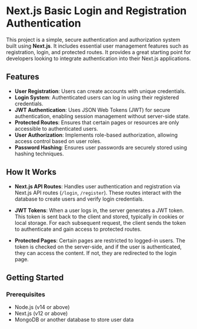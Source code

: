 # Next.js Basic Login and Registration Authentication

This project is a simple, secure authentication and authorization system built using **Next.js**. It includes essential user management features such as registration, login, and protected routes. It provides a great starting point for developers looking to integrate authentication into their Next.js applications.

## Features

- **User Registration**: Users can create accounts with unique credentials.
- **Login System**: Authenticated users can log in using their registered credentials.
- **JWT Authentication**: Uses JSON Web Tokens (JWT) for secure authentication, enabling session management without server-side state.
- **Protected Routes**: Ensures that certain pages or resources are only accessible to authenticated users.
- **User Authorization**: Implements role-based authorization, allowing access control based on user roles.
- **Password Hashing**: Ensures user passwords are securely stored using hashing techniques.

## How It Works

- **Next.js API Routes**: Handles user authentication and registration via Next.js API routes (`/login`, `/register`). These routes interact with the database to create users and verify login credentials.
  
- **JWT Tokens**: When a user logs in, the server generates a JWT token. This token is sent back to the client and stored, typically in cookies or local storage. For each subsequent request, the client sends the token to authenticate and gain access to protected routes.

- **Protected Pages**: Certain pages are restricted to logged-in users. The token is checked on the server-side, and if the user is authenticated, they can access the content. If not, they are redirected to the login page.

## Getting Started

### Prerequisites

- Node.js (v14 or above)
- Next.js (v12 or above)
- MongoDB or another database to store user data